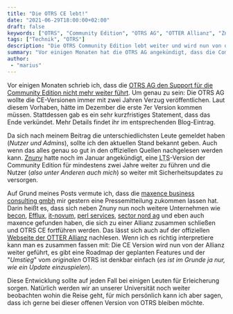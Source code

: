 ```yaml
---
title: "Die OTRS CE lebt!"
date: "2021-06-29T18:00:00+02:00"
draft: false
keywords: ["OTRS", "Community Edition", "OTRS AG", "OTTER Allianz", "Znuny", "maxence", "becon", "Efflux", "it-novum", "perl service", "sector nord ag", "Hochschulen"]
tags: ["Technik", "OTRS"]
description: "Die OTRS Community Edition lebt weiter und wird nun von der OTTER Allianz weiter geführt"
summary: "Vor einigen Monaten hat die OTRS AG angekündigt, dass die Community Edition von OTRS nicht mehr weiter geführt wird. Das war für alle Nutzer ein Tritt in den Hintern. Doch nun hat sich eine Allianz von Firmen gefunden, die eine offene Community Edition weiter betreiben wollen."
author:
 - "marius"
---
```


Vor einigen Monaten schrieb ich, dass die [OTRS AG den Support für die Community Edition nicht mehr weiter führt](/post/otrs_ce). Um genau zu sein: Die OTRS AG wollte die CE-Versionen immer mit zwei Jahren Verzug veröffentlichen. Laut diesem Vorhaben, hätte im Dezember die erste 7er Version kommen müssen. Stattdessen gab es ein sehr kurzfristiges Statement, dass das Ende verkündet. Mehr Details findet ihr im entsprechenden Blog-Eintrag.

Da sich nach meinem Beitrag die unterschiedlichsten Leute gemeldet haben (_Nutzer und Admins_), sollte ich den aktuellen Stand bekannt geben. Auch wenn das alles genau so gut in den offiziellen Quellen nachgelesen werden kann. [Znuny](https://www.znuny.com/de/) hatte noch im Januar angekündigt, eine <abbr title="Long time support">LTS</abbr>-Version der Community Edition für mindestens zwei Jahre weiter zu führen und die Nutzer (_also unter Anderen auch mich_) so weiter mit Sicherheitsupdates zu versorgen.

Auf Grund meines Posts vermute ich, dass die [maxence business consulting gmbh](https://www.maxence.de/) mir gestern eine Pressemitteilung zukommen lassen hat. Darin heißt es, dass sich neben Znuny nun noch weitere Unternehmen wie [becon](https://www.becon.de/), [Efflux](https://efflux.de/), [it-novum](https://it-services.it-novum.com/), [perl services](https://www.perl-services.de/), [sector nord ag](https://www.sectornord.de/de/homesn.html) und eben auch maxence gefunden haben, die sich zu einer Allianz zusammen schließen und OTRS CE fortführen werden. Das lässt sich auch auf der offiziellen [Webseite der OTTER Allianz](https://www.otter-alliance.de/de/die-allianz.html) nachlesen. Wenn ich es richtig interpretiere kann man es zusammen fassen mit: Die CE Version wird nun von der Allianz weiter geführt, es gibt eine Roadmap der geplanten Features und der "_Umstieg_" vom _originalen_ OTRS ist denkbar einfach (_es ist im Grunde ja nur, wie ein Update einzuspielen_).

Diese Entwicklung sollte auf jeden Fall bei einigen Leuten für Erleicherung sorgen. Natürlich werden wir an unserer Universität noch weiter beobachten wohin die Reise geht, für mich persönlich kann ich aber sagen, dass ich gerne bei dieser offenen Version von OTRS bleiben möchte.
